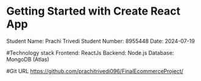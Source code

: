 # Getting Started with Create React App
Student Name: Prachi Trivedi
Student Number: 8955448
Date: 2024-07-19

#Technology stack
Frontend: ReactJs
Backend: Node.js
Database: MongoDB (Atlas)

#Git URL
https://github.com/prachitrivedi096/FinalEcommerceProject/

